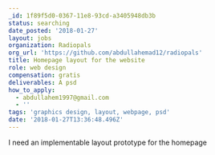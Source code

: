 ```yaml
---
_id: 1f89f5d0-0367-11e8-93cd-a3405948db3b
status: searching
date_posted: '2018-01-27'
layout: jobs
organization: Radiopals
org_url: 'https://github.com/abdullahemad12/radiopals'
title: Homepage layout for the website
role: web design
compensation: gratis
deliverables: A psd
how_to_apply:
  - abdullahem1997@gmail.com
  - ''
tags: 'graphics design, layout, webpage, psd'
date: '2018-01-27T13:36:48.496Z'
---
```

I need an implementable layout prototype for the homepage
